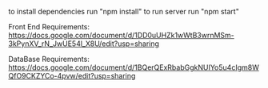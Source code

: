 to install dependencies run "npm install"
to run server run "npm start"

Front End Requirements: https://docs.google.com/document/d/1DD0uUHZk1wWtB3wrnMSm-3kPynXV_rN_JwUE54l_X8U/edit?usp=sharing

DataBase Requirements: https://docs.google.com/document/d/1BQerQExRbabGgkNUIYo5u4cIgm8WQfO9CKZYCo-4pvw/edit?usp=sharing
